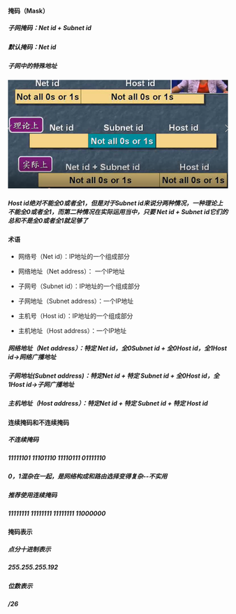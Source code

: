 #### 掩码（Mask）
##### 子网掩码：Net id + Subnet id
##### 默认掩码：Net id

##### 子网中的特殊地址
 ![](/assets/18-5-27-1.png)
##### Host id绝对不能全0或者全1，但是对于Subnet id来说分两种情况，一种理论上不能全0或者全1，而第二种情况在实际运用当中，只要 Net id + Subnet id它们的总和不是全0或者全1就足够了
 
#### 术语
* 网络号（Net id）：IP地址的一个组成部分
* 网络地址（Net address）： 一个IP地址

* 子网号（Subnet id）：IP地址的一个组成部分
* 子网地址（Subnet address）：一个IP地址

* 主机号（Host id）：IP地址的一个组成部分
* 主机地址（Host address）：一个IP地址

##### 网络地址（Net address）：特定 Net id，全0Subnet id + 全0Host id，全1Host id->网络广播地址
##### 子网地址(Subnet address)：特定Net id + 特定 Subnet id + 全0Host id，全1Host id->子网广播地址
##### 主机地址（Host address）：特定Net id + 特定 Subnet id + 特定 Host id

#### 连续掩码和不连续掩码
##### 不连续掩码
##### 11111101 11101110 11110111 01111110
##### 0，1混杂在一起，是网络构成和路由选择变得复杂--不实用

##### 推荐使用连续掩码
#####  11111111 11111111 11111111 11000000

#### 掩码表示
##### 点分十进制表示
##### 255.255.255.192
##### 位数表示
##### /26









